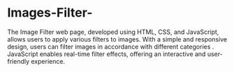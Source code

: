# Images-Filter-
The Image Filter web page, developed using HTML, CSS, and JavaScript, allows users to apply various filters to images. With a simple and responsive design, users can filter images in accordance with different categories . JavaScript enables real-time filter effects, offering an interactive and user-friendly experience.
